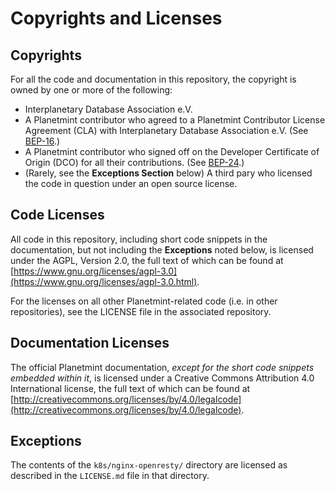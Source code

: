 # Copyrights and Licenses

## Copyrights

For all the code and documentation in this repository, the copyright is owned by one or more of the following:

- Interplanetary Database Association e.V.
- A Planetmint contributor who agreed to a Planetmint Contributor License Agreement (CLA) with Interplanetary Database Association e.V. (See [BEP-16](https://github.com/bigchaindb/BEPs/tree/master/16).)
- A Planetmint contributor who signed off on the Developer Certificate of Origin (DCO) for all their contributions. (See [BEP-24](https://github.com/bigchaindb/BEPs/tree/master/24).)
- (Rarely, see the **Exceptions Section** below) A third pary who licensed the code in question under an open source license.

## Code Licenses

All code in this repository, including short code snippets in the documentation, but not including the **Exceptions** noted below, is licensed under the AGPL, Version 2.0, the full text of which can be found at [https://www.gnu.org/licenses/agpl-3.0](https://www.gnu.org/licenses/agpl-3.0.html).

For the licenses on all other Planetmint-related code (i.e. in other repositories), see the LICENSE file in the associated repository.

## Documentation Licenses

The official Planetmint documentation, _except for the short code snippets embedded within it_, is licensed under a Creative Commons Attribution 4.0 International license, the full text of which can be found at [http://creativecommons.org/licenses/by/4.0/legalcode](http://creativecommons.org/licenses/by/4.0/legalcode).

## Exceptions

The contents of the `k8s/nginx-openresty/` directory are licensed as described in the `LICENSE.md` file in that directory.
